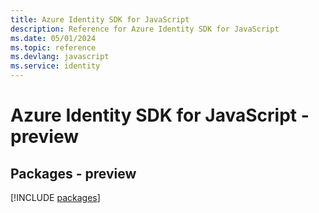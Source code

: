 ```yaml
---
title: Azure Identity SDK for JavaScript
description: Reference for Azure Identity SDK for JavaScript
ms.date: 05/01/2024
ms.topic: reference
ms.devlang: javascript
ms.service: identity
---
```

# Azure Identity SDK for JavaScript - preview
## Packages - preview
[!INCLUDE [packages](identity-index.md)]